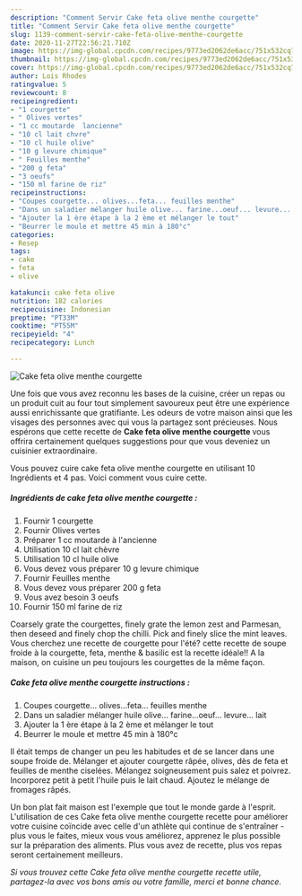 ```yaml
---
description: "Comment Servir Cake feta olive menthe courgette"
title: "Comment Servir Cake feta olive menthe courgette"
slug: 1139-comment-servir-cake-feta-olive-menthe-courgette
date: 2020-11-27T22:56:21.710Z
image: https://img-global.cpcdn.com/recipes/9773ed2062de6acc/751x532cq70/cake-feta-olive-menthe-courgette-photo-principale-de-la-recette.jpg
thumbnail: https://img-global.cpcdn.com/recipes/9773ed2062de6acc/751x532cq70/cake-feta-olive-menthe-courgette-photo-principale-de-la-recette.jpg
cover: https://img-global.cpcdn.com/recipes/9773ed2062de6acc/751x532cq70/cake-feta-olive-menthe-courgette-photo-principale-de-la-recette.jpg
author: Lois Rhodes
ratingvalue: 5
reviewcount: 8
recipeingredient:
- "1 courgette"
- " Olives vertes"
- "1 cc moutarde  lancienne"
- "10 cl lait chvre"
- "10 cl huile olive"
- "10 g levure chimique"
- " Feuilles menthe"
- "200 g feta"
- "3 oeufs"
- "150 ml farine de riz"
recipeinstructions:
- "Coupes courgette... olives...feta... feuilles menthe"
- "Dans un saladier mélanger huile olive... farine...oeuf... levure... lait"
- "Ajouter la 1 ère étape à la 2 ème et mélanger le tout"
- "Beurrer le moule et mettre 45 min à 180°c"
categories:
- Resep
tags:
- cake
- feta
- olive

katakunci: cake feta olive 
nutrition: 182 calories
recipecuisine: Indonesian
preptime: "PT33M"
cooktime: "PT55M"
recipeyield: "4"
recipecategory: Lunch

---
```



![Cake feta olive menthe courgette](https://img-global.cpcdn.com/recipes/9773ed2062de6acc/751x532cq70/cake-feta-olive-menthe-courgette-photo-principale-de-la-recette.jpg)

Une fois que vous avez reconnu les bases de la cuisine, créer un repas ou un produit cuit au four tout simplement savoureux peut être une expérience aussi enrichissante que gratifiante. Les odeurs de votre maison ainsi que les visages des personnes avec qui vous la partagez sont précieuses. Nous espérons que cette recette de <strong> Cake feta olive menthe courgette </strong> vous offrira certainement quelques suggestions pour que vous deveniez un cuisinier extraordinaire.

<!--inarticleads1-->

Vous pouvez cuire cake feta olive menthe courgette en utilisant 10 Ingrédients et 4 pas. Voici comment vous cuire cette.

##### Ingrédients de cake feta olive menthe courgette :

1. Fournir 1 courgette
1. Fournir  Olives vertes
1. Préparer 1 cc moutarde à l&#39;ancienne
1. Utilisation 10 cl lait chèvre
1. Utilisation 10 cl huile olive
1. Vous devez vous préparer 10 g levure chimique
1. Fournir  Feuilles menthe
1. Vous devez vous préparer 200 g feta
1. Vous avez besoin 3 oeufs
1. Fournir 150 ml farine de riz


Coarsely grate the courgettes, finely grate the lemon zest and Parmesan, then deseed and finely chop the chilli. Pick and finely slice the mint leaves. Vous cherchez une recette de courgette pour l&#39;été? cette recette de soupe froide à la courgette, feta, menthe &amp; basilic est la recette idéale!! A la maison, on cuisine un peu toujours les courgettes de la même façon. 

<!--inarticleads2-->

##### Cake feta olive menthe courgette instructions :

1. Coupes courgette... olives...feta... feuilles menthe
1. Dans un saladier mélanger huile olive... farine...oeuf... levure... lait
1. Ajouter la 1 ère étape à la 2 ème et mélanger le tout
1. Beurrer le moule et mettre 45 min à 180°c


Il était temps de changer un peu les habitudes et de se lancer dans une soupe froide de. Mélanger et ajouter courgette râpée, olives, dès de feta et feuilles de menthe ciselées. Mélangez soigneusement puis salez et poivrez. Incorporez petit à petit l&#39;huile puis le lait chaud. Ajoutez le mélange de fromages râpés. 

<!--inarticleads1-->

<p>
Un bon plat fait maison est l'exemple que tout le monde garde à l'esprit. L'utilisation de ces Cake feta olive menthe courgette recette pour améliorer votre cuisine coïncide avec celle d'un athlète qui continue de s'entraîner - plus vous le faites, mieux vous vous améliorez, apprenez le plus possible sur la préparation des aliments. Plus vous avez de recette, plus vos repas seront certainement meilleurs.
</p>

<p>
<i>Si vous trouvez cette Cake feta olive menthe courgette recette utile, partagez-la avec vos bons amis ou votre famille, merci et bonne chance.</i>
</p>
